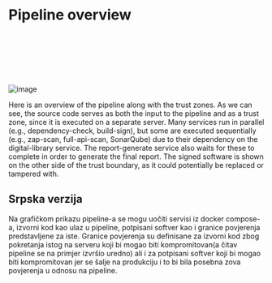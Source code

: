 # Pipeline overview
<br><br><br><br><br><br>
![image](https://github.com/user-attachments/assets/cda0b086-6a32-46ec-9109-16d2c7d1df2e)

Here is an overview of the pipeline along with the trust zones.
As we can see, the source code serves as both the input to the pipeline and as a trust zone, since it is executed on a separate server.
Many services run in parallel (e.g., dependency-check, build-sign), but some are executed sequentially (e.g., zap-scan, full-api-scan, SonarQube) due to their dependency on the digital-library service.
The report-generate service also waits for these to complete in order to generate the final report.
The signed software is shown on the other side of the trust boundary, as it could potentially be replaced or tampered with.

## Srpska verzija

Na grafičkom prikazu pipeline-a se mogu uočiti servisi iz docker compose-a, izvorni kod kao ulaz u pipeline,
potpisani softver kao i granice povjerenja predstavljene za iste. Granice povjerenja su definisane za izvorni kod
zbog pokretanja istog na serveru koji bi mogao biti kompromitovan(a čitav pipeline se na primjer izvršio uredno)
ali i za potpisani softver koji bi mogao biti kompromitovan jer se šalje na produkciju i to bi bila posebna zova povjerenja
u odnosu na pipeline.
